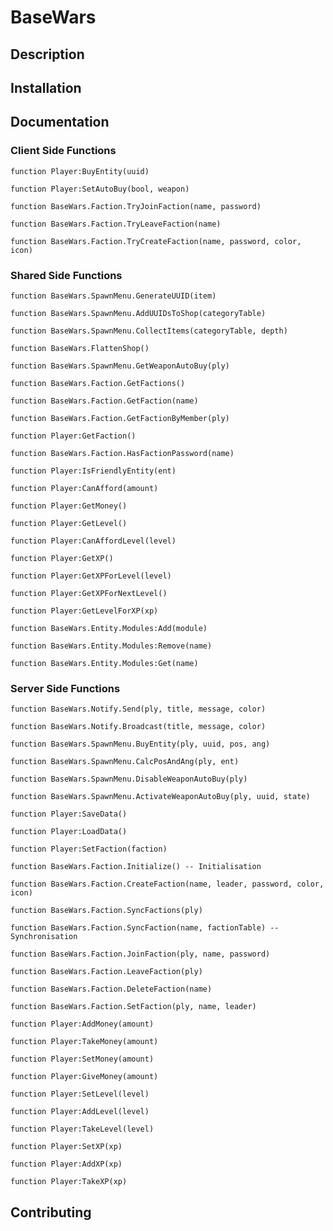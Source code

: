 # BaseWars 

## Description

## Installation

## Documentation
### Client Side Functions

```
function Player:BuyEntity(uuid)
```
```
function Player:SetAutoBuy(bool, weapon)
```
```
function BaseWars.Faction.TryJoinFaction(name, password)
```
```
function BaseWars.Faction.TryLeaveFaction(name)
```
```
function BaseWars.Faction.TryCreateFaction(name, password, color, icon)
```
### Shared Side Functions

```
function BaseWars.SpawnMenu.GenerateUUID(item)
```
```
function BaseWars.SpawnMenu.AddUUIDsToShop(categoryTable)
```
```
function BaseWars.SpawnMenu.CollectItems(categoryTable, depth)
```
```
function BaseWars.FlattenShop()
```
```
function BaseWars.SpawnMenu.GetWeaponAutoBuy(ply)
```
```
function BaseWars.Faction.GetFactions()
```
```
function BaseWars.Faction.GetFaction(name)
```
```
function BaseWars.Faction.GetFactionByMember(ply)
```
```
function Player:GetFaction()
```
```
function BaseWars.Faction.HasFactionPassword(name)
```
```
function Player:IsFriendlyEntity(ent)
```
```
function Player:CanAfford(amount)
```
```
function Player:GetMoney()
```
```
function Player:GetLevel()
```
```
function Player:CanAffordLevel(level)
```
```
function Player:GetXP()
```
```
function Player:GetXPForLevel(level)
```
```
function Player:GetXPForNextLevel()
```
```
function Player:GetLevelForXP(xp)
```
```
function BaseWars.Entity.Modules:Add(module)
```
```
function BaseWars.Entity.Modules:Remove(name)
```
```
function BaseWars.Entity.Modules:Get(name)
```
### Server Side Functions

```
function BaseWars.Notify.Send(ply, title, message, color)
```
```
function BaseWars.Notify.Broadcast(title, message, color)
```
```
function BaseWars.SpawnMenu.BuyEntity(ply, uuid, pos, ang)
```
```
function BaseWars.SpawnMenu.CalcPosAndAng(ply, ent)
```
```
function BaseWars.SpawnMenu.DisableWeaponAutoBuy(ply)
```
```
function BaseWars.SpawnMenu.ActivateWeaponAutoBuy(ply, uuid, state)
```
```
function Player:SaveData()
```
```
function Player:LoadData()
```
```
function Player:SetFaction(faction)
```
```
function BaseWars.Faction.Initialize() -- Initialisation
```
```
function BaseWars.Faction.CreateFaction(name, leader, password, color, icon)
```
```
function BaseWars.Faction.SyncFactions(ply)
```
```
function BaseWars.Faction.SyncFaction(name, factionTable) -- Synchronisation
```
```
function BaseWars.Faction.JoinFaction(ply, name, password)
```
```
function BaseWars.Faction.LeaveFaction(ply)
```
```
function BaseWars.Faction.DeleteFaction(name)
```
```
function BaseWars.Faction.SetFaction(ply, name, leader)
```
```
function Player:AddMoney(amount)
```
```
function Player:TakeMoney(amount)
```
```
function Player:SetMoney(amount)
```
```
function Player:GiveMoney(amount)
```
```
function Player:SetLevel(level)
```
```
function Player:AddLevel(level)
```
```
function Player:TakeLevel(level)
```
```
function Player:SetXP(xp)
```
```
function Player:AddXP(xp)
```
```
function Player:TakeXP(xp)
```
## Contributing